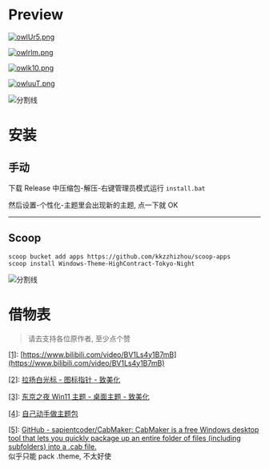 # Preview

[![owlUr5.png](https://vip.helloimg.com/images/2023/11/20/owlUr5.png)](https://www.helloimg.com/image/owlUr5)

[![owlrlm.png](https://vip.helloimg.com/images/2023/11/20/owlrlm.png)](https://www.helloimg.com/image/owlrlm)

[![owlk10.png](https://vip.helloimg.com/images/2023/11/20/owlk10.png)](https://www.helloimg.com/image/owlk10)

[![owluuT.png](https://vip.helloimg.com/images/2023/11/20/owluuT.png)](https://www.helloimg.com/image/owluuT)

<a>![分割线](https://cdn.jsdelivr.net/gh/Weidows/Weidows/image/divider.png)</a>

# 安装

## 手动

下载 Release 中压缩包-解压-右键管理员模式运行 `install.bat`

然后设置-个性化-主题里会出现新的主题, 点一下就 OK

---

## Scoop

```
scoop bucket add apps https://github.com/kkzzhizhou/scoop-apps
scoop install Windows-Theme-HighContract-Tokyo-Night
```

<a>![分割线](https://cdn.jsdelivr.net/gh/Weidows/Weidows/image/divider.png)</a>

# 借物表

> 请去支持各位原作者, 至少点个赞

<a name='cite_note-1' href='#cite_ref-1'>[1]</a>: [https://www.bilibili.com/video/BV1Ls4y1B7mB](https://www.bilibili.com/video/BV1Ls4y1B7mB)

<a name='cite_note-2' href='#cite_ref-2'>[2]</a>: [拉扬白光标 - 图标指针 - 致美化](https://zhutix.com/ico/layan-white-cus/)

<a name='cite_note-3' href='#cite_ref-3'>[3]</a>: [东京之夜 Win11 主题 - 桌面主题 - 致美化](https://zhutix.com/pc/tokyo-night-vs/)

<a name='cite_note-4' href='#cite_ref-4'>[4]</a>: [自己动手做主题包](https://meta.appinn.net/t/topic/27800)

<a name='cite_note-5' href='#cite_ref-5'>[5]</a>: [GitHub - sapientcoder/CabMaker: CabMaker is a free Windows desktop tool that lets you quickly package up an entire folder of files (including subfolders) into a .cab file.](https://github.com/sapientcoder/CabMaker/) \
似乎只能 pack .theme, 不太好使
